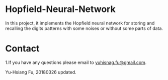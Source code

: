 # Hopfield-Neural-Network
In this project, it implements the Hopfield neural network for storing and recalling the digits patterns with some noises or without some parts of data.

# Contact
1.If you have any questions please email to yuhisnag.fu@gmail.com.<br />

Yu-Hsiang Fu, 20180326 updated.
